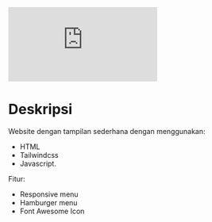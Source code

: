 ![web](https://github.com/Herususanto31/Portofolio-tailwind-css/edit/main/README.md)
# Deskripsi
Website dengan tampilan sederhana dengan menggunakan:
- HTML
- Tailwindcss
- Javascript.

Fitur:
- Responsive menu
- Hamburger menu
- Font Awesome Icon
